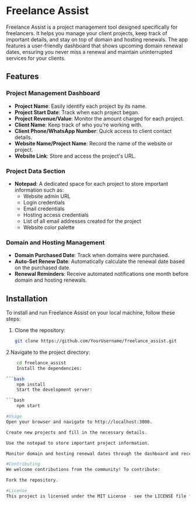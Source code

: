 # Freelance Assist

Freelance Assist is a project management tool designed specifically for freelancers. It helps you manage your client projects, keep track of important details, and stay on top of domain and hosting renewals. The app features a user-friendly dashboard that shows upcoming domain renewal dates, ensuring you never miss a renewal and maintain uninterrupted services for your clients.

## Features

### Project Management Dashboard
- **Project Name**: Easily identify each project by its name.
- **Project Start Date**: Track when each project began.
- **Project Revenue/Value**: Monitor the amount charged for each project.
- **Client Name**: Keep track of who you're working with.
- **Client Phone/WhatsApp Number**: Quick access to client contact details.
- **Website Name/Project Name**: Record the name of the website or project.
- **Website Link**: Store and access the project's URL.

### Project Data Section
- **Notepad**: A dedicated space for each project to store important information such as:
  - Website admin URL
  - Login credentials
  - Email credentials
  - Hosting access credentials
  - List of all email addresses created for the project
  - Website color palette

### Domain and Hosting Management
- **Domain Purchased Date**: Track when domains were purchased.
- **Auto-Set Renew Date**: Automatically calculate the renewal date based on the purchased date.
- **Renewal Reminders**: Receive automated notifications one month before domain and hosting renewals.

## Installation

To install and run Freelance Assist on your local machine, follow these steps:

1. Clone the repository:
   ```bash
   git clone https://github.com/YourUsername/freelance_assist.git
2.Navigate to the project directory:

```bash
    cd freelance_assist
    Install the dependencies:

```bash
    npm install
    Start the development server:

```bash
    npm start

#Usage
Open your browser and navigate to http://localhost:3000.

Create new projects and fill in the necessary details.

Use the notepad to store important project information.

Monitor domain and hosting renewal dates through the dashboard and receive timely reminders.

#Contributing
We welcome contributions from the community! To contribute:

Fork the repository.

#License
This project is licensed under the MIT License - see the LICENSE file for details.